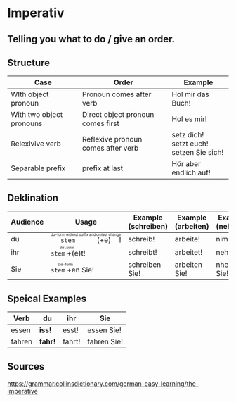 # Imperativ

## Telling you what to do / give an order.

## Structure

| Case                     | Order                              | Example                                           |
| ------------------------ | ---------------------------------- | ------------------------------------------------- |
| WIth object pronoun      | Pronoun comes after verb           | Hol mir das Buch!                                 |
| With two object pronouns | Direct object pronoun comes first  | Hol es mir!                                       |
| Relexivive verb          | Reflexive pronoun comes after verb | setz dich!<br />setzt euch!<br />setzen Sie sich! |
| Separable prefix         | prefix at last                     | Hör aber endlich auf!                             |

## Deklination

| Audience | Usage                                                        | Example (schreiben) | Example (arbeiten) | Example (nehmen) |
| -------- | ------------------------------------------------------------ | ------------------- | ------------------ | ---------------- |
| du       | <ruby>`stem` (+e)<rt>du-form without suffix and umlaut change</rt></ruby>! | schreib!            | arbeite!           | nimm!            |
| ihr      | <ruby>`stem` +(e)t<rt>ihr-form</rt></ruby>!                  | schreibt!           | arbeitet!          | nehmt!           |
| Sie      | <ruby>`stem` +en<rt>Sie-form</rt></ruby> Sie!                | schreiben Sie!      | arbeiten Sie!      | nhemen Sie!      |

## Speical Examples

| Verb   | du        | ihr    | Sie         |
| ------ | --------- | ------ | ----------- |
| essen  | **iss!**  | esst!  | essen Sie!  |
| fahren | **fahr!** | fahrt! | fahren Sie! |

## Sources

https://grammar.collinsdictionary.com/german-easy-learning/the-imperative